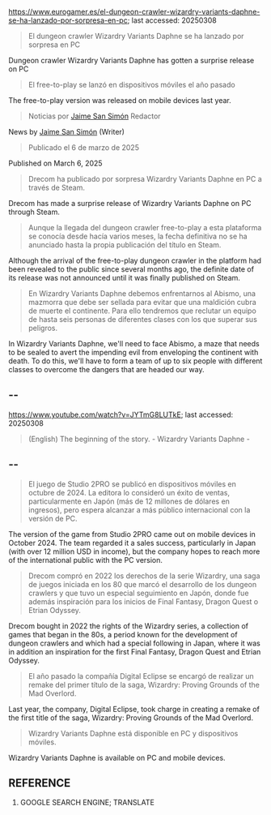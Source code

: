 https://www.eurogamer.es/el-dungeon-crawler-wizardry-variants-daphne-se-ha-lanzado-por-sorpresa-en-pc; last accessed: 20250308

> El dungeon crawler Wizardry Variants Daphne se ha lanzado por sorpresa en PC

Dungeon crawler Wizardry Variants Daphne has gotten a surprise release on PC

> El free-to-play se lanzó en dispositivos móviles el año pasado

The free-to-play version was released on mobile devices last year.

> Noticias por [Jaime San Simón](https://www.eurogamer.es/authors/jaime-san-simon) Redactor

News by [Jaime San Simón](https://www.eurogamer.es/authors/jaime-san-simon) (Writer)

> Publicado el 6 de marzo de 2025

Published on March 6, 2025

> Drecom ha publicado por sorpresa Wizardry Variants Daphne en PC a través de Steam.

Drecom has made a surprise release of Wizardry Variants Daphne on PC through Steam.

> Aunque la llegada del dungeon crawler free-to-play a esta plataforma se conocía desde hacía varios meses, la fecha definitiva no se ha anunciado hasta la propia publicación del título en Steam.

Although the arrival of the free-to-play dungeon crawler in the platform had been revealed to the public since several months ago, the definite date of its release was not announced until it was finally published on Steam.

> En Wizardry Variants Daphne debemos enfrentarnos al Abismo, una mazmorra que debe ser sellada para evitar que una maldición cubra de muerte el continente. Para ello tendremos que reclutar un equipo de hasta seis personas de diferentes clases con los que superar sus peligros. 

In Wizardry Variants Daphne, we'll need to face Abismo, a maze that needs to be sealed to avert the impending evil from enveloping the continent with death. To do this, we'll have to form a team of up to six people with different classes to overcome the dangers that are headed our way.

## --

https://www.youtube.com/watch?v=JYTmG8LUTkE; last accessed: 20250308

> (English) The beginning of the story. - Wizardry Variants Daphne - 
 
## --

> El juego de Studio 2PRO se publicó en dispositivos móviles en octubre de 2024. La editora lo consideró un éxito de ventas, particularmente en Japón (más de 12 millones de dólares en ingresos), pero espera alcanzar a más público internacional con la versión de PC.

The version of the game from Studio 2PRO came out on mobile devices in October 2024. The team regarded it a sales success, particularly in Japan (with over 12 million USD in income), but the company hopes to reach more of the international public with the PC version.

> Drecom compró en 2022 los derechos de la serie Wizardry, una saga de juegos iniciada en los 80 que marcó el desarrollo de los dungeon crawlers y que tuvo un especial seguimiento en Japón, donde fue además inspiración para los inicios de Final Fantasy, Dragon Quest o Etrian Odyssey.

Drecom bought in 2022 the rights of the Wizardry series, a collection of games that began in the 80s, a period known for the development of dungeon crawlers and which had a special following in Japan, where it was in addition an inspiration for the first Final Fantasy, Dragon Quest and Etrian Odyssey.

> El año pasado la compañía Digital Eclipse se encargó de realizar un remake del primer título de la saga, Wizardry: Proving Grounds of the Mad Overlord.

Last year, the company, Digital Eclipse, took charge in creating a remake of the first title of the saga, Wizardry: Proving Grounds of the Mad Overlord.

> Wizardry Variants Daphne está disponible en PC y dispositivos móviles. 

Wizardry Variants Daphne is available on PC and mobile devices.

## REFERENCE

1) GOOGLE SEARCH ENGINE; TRANSLATE